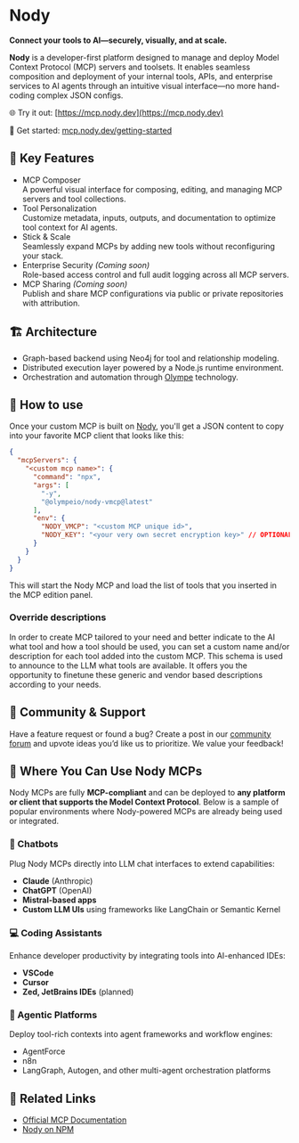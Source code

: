# Nody 

**Connect your tools to AI—securely, visually, and at scale.**

**Nody** is a developer-first platform designed to manage and deploy Model Context Protocol (MCP) servers and toolsets. It enables seamless composition and deployment of your internal tools, APIs, and enterprise services to AI agents through an intuitive visual interface—no more hand-coding complex JSON configs. 

🌐 Try it out: [https://mcp.nody.dev](https://mcp.nody.dev)

🚀 Get started: [mcp.nody.dev/getting-started](mcp.nody.dev/getting-started)

## 🔧 Key Features 

- MCP Composer<br/>
  A powerful visual interface for composing, editing, and managing MCP servers and tool collections. 
- Tool Personalization<br/>
  Customize metadata, inputs, outputs, and documentation to optimize tool context for AI agents. 
- Stick & Scale<br/>
  Seamlessly expand MCPs by adding new tools without reconfiguring your stack.
- Enterprise Security _(Coming soon)_ <br/>
  Role-based access control and full audit logging across all MCP servers. 
- MCP Sharing _(Coming soon)_ <br/>
  Publish and share MCP configurations via public or private repositories with attribution. 

## 🏗️ Architecture 

- Graph-based backend using Neo4j for tool and relationship modeling. 
- Distributed execution layer powered by a Node.js runtime environment. 
- Orchestration and automation through [Olympe](https://www.olympe.io/) technology.

## 📖 How to use

Once your custom MCP is built on [Nody](mcp.nody.dev), you'll get a JSON content to copy into your favorite MCP client that looks like this:

```JSON
{
  "mcpServers": {
    "<custom mcp name>": {
      "command": "npx",
      "args": [
        "-y",
        "@olympeio/nody-vmcp@latest"
      ],
      "env": {
        "NODY_VMCP": "<custom MCP unique id>",
        "NODY_KEY": "<your very own secret encryption key>" // OPTIONAL, used when authenticated, required to use secret values
      }
    }
  }
}
```

This will start the Nody MCP and load the list of tools that you inserted in the MCP edition panel.

### Override descriptions

In order to create MCP tailored to your need and better indicate to the AI what tool and how a tool should be used, you can set a custom name and/or description for each tool added into the custom MCP. 
This schema is used to announce to the LLM what tools are available. It offers you the opportunity to finetune these generic and vendor based descriptions according to your needs.

## 💬 Community & Support 

Have a feature request or found a bug? Create a post in our [community forum](https://forum.olympe.io/) and upvote ideas you’d like us to prioritize. We value your feedback! 

## 🧩 Where You Can Use Nody MCPs 

Nody MCPs are fully **MCP-compliant** and can be deployed to **any platform or client that supports the Model Context Protocol**. Below is a sample of popular environments where Nody-powered MCPs are already being used or integrated. 

### 🤖 Chatbots 

Plug Nody MCPs directly into LLM chat interfaces to extend capabilities: 

- **Claude** (Anthropic)
- **ChatGPT** (OpenAI) 
- **Mistral-based apps**
- **Custom LLM UIs** using frameworks like LangChain or Semantic Kernel 

### 💻 Coding Assistants 

Enhance developer productivity by integrating tools into AI-enhanced IDEs: 

- **VSCode**
- **Cursor**
- **Zed, JetBrains IDEs** (planned)

### 🧠 Agentic Platforms 

Deploy tool-rich contexts into agent frameworks and workflow engines: 

- AgentForce 
- n8n
- LangGraph, Autogen, and other multi-agent orchestration platforms 

## 🔗 Related Links 

- [Official MCP Documentation](https://modelcontextprotocol.io)
- [Nody on NPM](https://www.npmjs.com/package/@olympeio/nody-vmcp)

 
